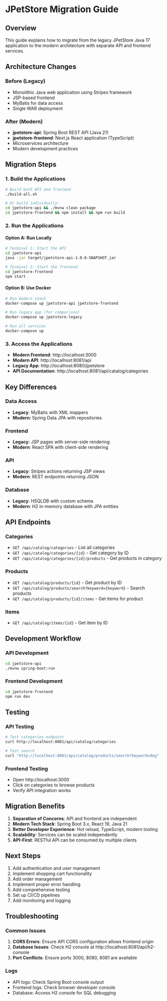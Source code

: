 # JPetStore Migration Guide

## Overview
This guide explains how to migrate from the legacy JPetStore Java 17 application to the modern architecture with separate API and frontend services.

## Architecture Changes

### Before (Legacy)
- Monolithic Java web application using Stripes framework
- JSP-based frontend
- MyBatis for data access
- Single WAR deployment

### After (Modern)
- **jpetstore-api**: Spring Boot REST API (Java 21)
- **jpetstore-frontend**: Next.js React application (TypeScript)
- Microservices architecture
- Modern development practices

## Migration Steps

### 1. Build the Applications

```bash
# Build both API and frontend
./build-all.sh

# Or build individually:
cd jpetstore-api && ./mvnw clean package
cd jpetstore-frontend && npm install && npm run build
```

### 2. Run the Applications

#### Option A: Run Locally
```bash
# Terminal 1: Start the API
cd jpetstore-api
java -jar target/jpetstore-api-1.0.0-SNAPSHOT.jar

# Terminal 2: Start the frontend
cd jpetstore-frontend
npm start
```

#### Option B: Use Docker
```bash
# Run modern stack
docker-compose up jpetstore-api jpetstore-frontend

# Run legacy app (for comparison)
docker-compose up jpetstore-legacy

# Run all services
docker-compose up
```

### 3. Access the Applications

- **Modern Frontend**: http://localhost:3000
- **Modern API**: http://localhost:8081/api
- **Legacy App**: http://localhost:8080/jpetstore
- **API Documentation**: http://localhost:8081/api/catalog/categories

## Key Differences

### Data Access
- **Legacy**: MyBatis with XML mappers
- **Modern**: Spring Data JPA with repositories

### Frontend
- **Legacy**: JSP pages with server-side rendering
- **Modern**: React SPA with client-side rendering

### API
- **Legacy**: Stripes actions returning JSP views
- **Modern**: REST endpoints returning JSON

### Database
- **Legacy**: HSQLDB with custom schema
- **Modern**: H2 in-memory database with JPA entities

## API Endpoints

### Categories
- `GET /api/catalog/categories` - List all categories
- `GET /api/catalog/categories/{id}` - Get category by ID
- `GET /api/catalog/categories/{id}/products` - Get products in category

### Products
- `GET /api/catalog/products/{id}` - Get product by ID
- `GET /api/catalog/products/search?keyword={keyword}` - Search products
- `GET /api/catalog/products/{id}/items` - Get items for product

### Items
- `GET /api/catalog/items/{id}` - Get item by ID

## Development Workflow

### API Development
```bash
cd jpetstore-api
./mvnw spring-boot:run
```

### Frontend Development
```bash
cd jpetstore-frontend
npm run dev
```

## Testing

### API Testing
```bash
# Test categories endpoint
curl http://localhost:8081/api/catalog/categories

# Test search
curl "http://localhost:8081/api/catalog/products/search?keyword=dog"
```

### Frontend Testing
- Open http://localhost:3000
- Click on categories to browse products
- Verify API integration works

## Migration Benefits

1. **Separation of Concerns**: API and frontend are independent
2. **Modern Tech Stack**: Spring Boot 3.x, React 19, Java 21
3. **Better Developer Experience**: Hot reload, TypeScript, modern tooling
4. **Scalability**: Services can be scaled independently
5. **API-First**: RESTful API can be consumed by multiple clients

## Next Steps

1. Add authentication and user management
2. Implement shopping cart functionality
3. Add order management
4. Implement proper error handling
5. Add comprehensive testing
6. Set up CI/CD pipelines
7. Add monitoring and logging

## Troubleshooting

### Common Issues

1. **CORS Errors**: Ensure API CORS configuration allows frontend origin
2. **Database Issues**: Check H2 console at http://localhost:8081/api/h2-console
3. **Port Conflicts**: Ensure ports 3000, 8080, 8081 are available

### Logs
- API logs: Check Spring Boot console output
- Frontend logs: Check browser developer console
- Database: Access H2 console for SQL debugging